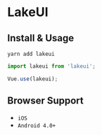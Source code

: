 # LakeUI

## Install & Usage

```base
yarn add lakeui
```

```javascript
import lakeui from 'lakeui';

Vue.use(lakeui);
```

## Browser Support

- `iOS`
- `Android 4.0+`
